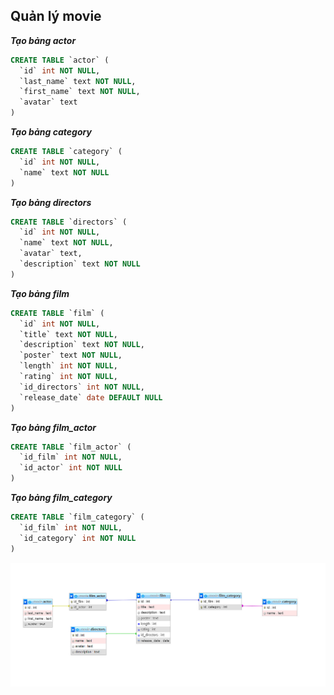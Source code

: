 ## Quản lý movie
***Tạo bảng actor***
```sql
CREATE TABLE `actor` (
  `id` int NOT NULL,
  `last_name` text NOT NULL,
  `first_name` text NOT NULL,
  `avatar` text
)
```

***Tạo bảng category***
```sql
CREATE TABLE `category` (
  `id` int NOT NULL,
  `name` text NOT NULL
)
```

***Tạo bảng directors***
```sql
CREATE TABLE `directors` (
  `id` int NOT NULL,
  `name` text NOT NULL,
  `avatar` text,
  `description` text NOT NULL
)
```

***Tạo bảng film***
```sql
CREATE TABLE `film` (
  `id` int NOT NULL,
  `title` text NOT NULL,
  `description` text NOT NULL,
  `poster` text NOT NULL,
  `length` int NOT NULL,
  `rating` int NOT NULL,
  `id_directors` int NOT NULL,
  `release_date` date DEFAULT NULL
)
```

***Tạo bảng film_actor***
```sql
CREATE TABLE `film_actor` (
  `id_film` int NOT NULL,
  `id_actor` int NOT NULL
)
```

***Tạo bảng film_category***
```sql
CREATE TABLE `film_category` (
  `id_film` int NOT NULL,
  `id_category` int NOT NULL
)
```





![image](image/moviedesign.jpg)